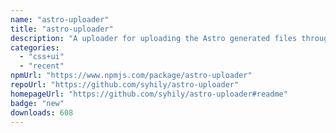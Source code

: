 ```yaml
---
name: "astro-uploader"
title: "astro-uploader"
description: "A uploader for uploading the Astro generated files through the S3 API."
categories:
  - "css+ui"
  - "recent"
npmUrl: "https://www.npmjs.com/package/astro-uploader"
repoUrl: "https://github.com/syhily/astro-uploader"
homepageUrl: "https://github.com/syhily/astro-uploader#readme"
badge: "new"
downloads: 608
---
```

